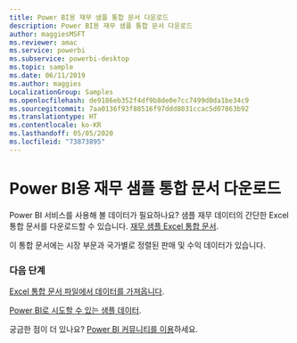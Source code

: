 ```yaml
---
title: Power BI용 재무 샘플 통합 문서 다운로드
description: Power BI용 재무 샘플 통합 문서 다운로드
author: maggiesMSFT
ms.reviewer: amac
ms.service: powerbi
ms.subservice: powerbi-desktop
ms.topic: sample
ms.date: 06/11/2019
ms.author: maggies
LocalizationGroup: Samples
ms.openlocfilehash: de9186eb352f4df9b8de0e7cc7499d0da1be34c9
ms.sourcegitcommit: 7aa0136f93f88516f97ddd8031ccac5d07863b92
ms.translationtype: HT
ms.contentlocale: ko-KR
ms.lasthandoff: 05/05/2020
ms.locfileid: "73873895"
---
```

# <a name="download-the-financial-sample-workbook-for-power-bi"></a>Power BI용 재무 샘플 통합 문서 다운로드
Power BI 서비스를 사용해 볼 데이터가 필요하나요? 샘플 재무 데이터의 간단한 Excel 통합 문서를 다운로드할 수 있습니다. [재무 샘플 Excel 통합 문서](https://go.microsoft.com/fwlink/?LinkID=521962).

이 통합 문서에는 시장 부문과 국가별로 정렬된 판매 및 수익 데이터가 있습니다.

### <a name="next-steps"></a>다음 단계
[Excel 통합 문서 파일에서 데이터를 가져옵니다](service-excel-workbook-files.md).

[Power BI로 시도할 수 있는 샘플 데이터](sample-datasets.md).

궁금한 점이 더 있나요? [Power BI 커뮤니티를 이용](https://community.powerbi.com/)하세요.

